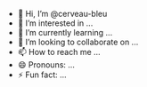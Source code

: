 - 👋 Hi, I’m @cerveau-bleu
- 👀 I’m interested in ...
- 🌱 I’m currently learning ...
- 💞️ I’m looking to collaborate on ...
- 📫 How to reach me ...
- 😄 Pronouns: ...
- ⚡ Fun fact: ...

<!---
cerveau-bleu/cerveau-bleu is a ✨ special ✨ repository because its `README.md` (this file) appears on your GitHub profile.
You can click the Preview link to take a look at your changes.
--->
